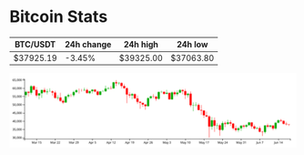 # Bitcoin Stats

BTC/USDT|24h change|24h high|24h low|
|---|---|---|---|
|$37925.19|-3.45%|$39325.00|$37063.80|

<img src="./chart.svg">
